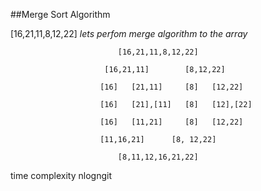##Merge Sort Algorithm

[16,21,11,8,12,22]  *lets perfom merge algorithm to the array*

                            [16,21,11,8,12,22]

                         [16,21,11]        [8,12,22]

                        [16]   [21,11]     [8]   [12,22]
                        
                        [16]   [21],[11]   [8]   [12],[22]

                        [16]   [11,21]     [8]   [12,22]

                        [11,16,21]      [8, 12,22]

                            [8,11,12,16,21,22]

time complexity nlogngit